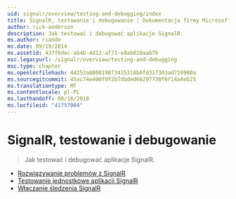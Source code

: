 ```yaml
---
uid: signalr/overview/testing-and-debugging/index
title: SignalR, testowanie i debugowanie | Dokumentacja firmy Microsoft
author: rick-anderson
description: Jak testować i debugować aplikacje SignalR.
ms.author: riande
ms.date: 09/19/2014
ms.assetid: 437f6dec-ab4b-4d12-af71-e8ab028aab7b
msc.legacyurl: /signalr/overview/testing-and-debugging
msc.type: chapter
ms.openlocfilehash: 4d252a080819873435318b6fd317383ad710980a
ms.sourcegitcommit: 45ac74e400f9f2b7dbded66297730f6f14a4eb25
ms.translationtype: MT
ms.contentlocale: pl-PL
ms.lasthandoff: 08/16/2018
ms.locfileid: "41757004"
---
```

<a name="signalr-testing-and-debugging"></a>SignalR, testowanie i debugowanie
====================
> Jak testować i debugować aplikacje SignalR.


- [Rozwiązywanie problemów z SignalR](troubleshooting.md)
- [Testowanie jednostkowe aplikacji SignalR](unit-testing-signalr-applications.md)
- [Włączanie śledzenia SignalR](enabling-signalr-tracing.md)
